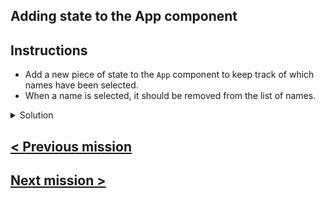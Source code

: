 ## Adding state to the App component

## Instructions

- Add a new piece of state to the `App` component to keep track of which names have been selected.
- When a name is selected, it should be removed from the list of names.

<details>
<summary>Solution</summary>

```jsx
function App() {
  const [names, setNames] = useState([
    "avizinho",
    "kpoisvert",
    "kschmitt",
    "mfessard",
    "nbonnot",
    "pcailly",
    "rdelombre",
    "scourjean",
    "skempf",
    "skim",
    "sretel",
    "tmanachem",
  ]);

  const handleNameSelected = (name: string) => {
    setNames(names.filter((n) => n !== name));
  };

  return (
    <div>
      <NameList names={names} onNameSelected={handleNameSelected} />
      <Wheel names={names} />
    </div>
  );
}
```

</details>

## [< Previous mission](./01%20-%20create%20the%20NameList%20component.md)

## [Next mission >](./03%20-%20styling%20the%20selected%20names.md)
